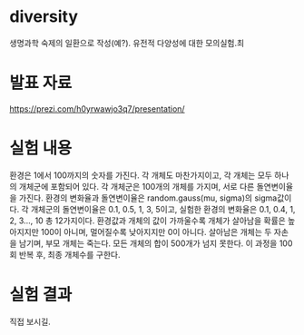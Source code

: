 # diversity
생명과학 숙제의 일환으로 작성(예?). 유전적 다양성에 대한 모의실험.최

# 발표 자료
https://prezi.com/h0yrwawjo3q7/presentation/

# 실험 내용
환경은 1에서 100까지의 숫자를 가진다.
각 개체도 마찬가지이고, 각 개체는 모두 하나의 개체군에 포함되어 있다.
각 개체군은 100개의 개체를 가지며, 서로 다른 돌연변이율을 가진다.
환경의 변화율과 돌연변이율은 random.gauss(mu, sigma)의 sigma값이다.
각 개체군의 돌연변이율은 0.1, 0.5, 1, 3, 5이고, 실험한 환경의 변화율은 0.1, 0.4, 1, 2, 3..., 10 총 12가지이다.
환경값과 개체의 값이 가까울수록 개체가 살아남을 확률은 높아지지만 100이 아니며, 멀어질수록 낮아지지만 0이 아니다.
살아남은 개체는 두 자손을 남기며, 부모 개체는 죽는다.
모든 개체의 합이 500개가 넘지 못한다.
이 과정을 100회 반복 후, 최종 개체수를 구한다.

# 실험 결과
직접 보시길.
